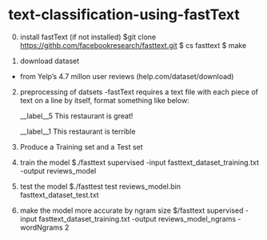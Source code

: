 # text-classification-using-fastText

0) install fastText (if not installed)
  $git clone https://githb.com/facebookresearch/fasttext.git
  $ cs fasttext
  $ make

1) download dataset
- from Yelp’s 4.7 millon user reviews
  (help.com/dataset/download)

2) preprocessing of datsets
   -fastText requires a text file with each piece of text on a line by itself, format something like below:

   __label__5 This restaurant is great!
   
   __label__1 This restaurant is terrible 

3) Produce  a Training set and a Test set
  
4) train the model
$./fasttext supervised -input fasttext_dataset_training.txt -output reviews_model

5) test the model
$./fasttest test reviews_model.bin fasttext_dataset_test.txt

6) make the model more accurate by ngram size
$/fasttext supervised -input fasttext_dataset_training.txt -output reviews_model_ngrams -wordNgrams 2
